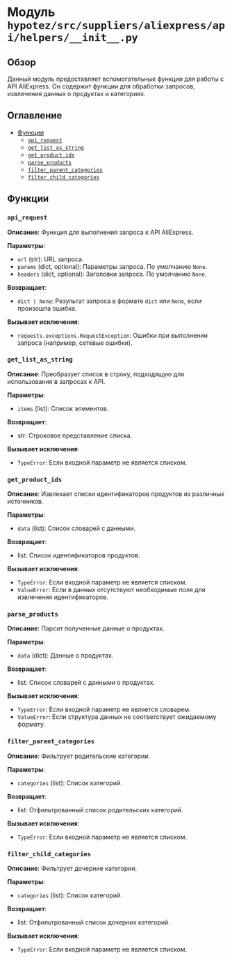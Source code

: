 # Модуль `hypotez/src/suppliers/aliexpress/api/helpers/__init__.py`

## Обзор

Данный модуль предоставляет вспомогательные функции для работы с API AliExpress. Он содержит функции для обработки запросов, извлечения данных о продуктах и категориях.

## Оглавление

* [Функции](#функции)
    * [`api_request`](#api_request)
    * [`get_list_as_string`](#get_list_as_string)
    * [`get_product_ids`](#get_product_ids)
    * [`parse_products`](#parse_products)
    * [`filter_parent_categories`](#filter_parent_categories)
    * [`filter_child_categories`](#filter_child_categories)


## Функции

### `api_request`

**Описание**: Функция для выполнения запроса к API AliExpress.

**Параметры**:
- `url` (str): URL запроса.
- `params` (dict, optional): Параметры запроса. По умолчанию `None`.
- `headers` (dict, optional): Заголовки запроса. По умолчанию `None`.


**Возвращает**:
- `dict | None`: Результат запроса в формате `dict` или `None`, если произошла ошибка.


**Вызывает исключения**:
- `requests.exceptions.RequestException`: Ошибки при выполнении запроса (например, сетевые ошибки).


### `get_list_as_string`

**Описание**: Преобразует список в строку, подходящую для использования в запросах к API.

**Параметры**:
- `items` (list): Список элементов.

**Возвращает**:
- str: Строковое представление списка.


**Вызывает исключения**:
- `TypeError`: Если входной параметр не является списком.


### `get_product_ids`

**Описание**: Извлекает списки идентификаторов продуктов из различных источников.

**Параметры**:
- `data` (list): Список словарей с данными.

**Возвращает**:
- list: Список идентификаторов продуктов.


**Вызывает исключения**:
- `TypeError`: Если входной параметр не является списком.
- `ValueError`: Если в данных отсутствуют необходимые поля для извлечения идентификаторов.


### `parse_products`

**Описание**: Парсит полученные данные о продуктах.

**Параметры**:
- `data` (dict): Данные о продуктах.

**Возвращает**:
- list: Список словарей с данными о продуктах.


**Вызывает исключения**:
- `TypeError`: Если входной параметр не является словарем.
- `ValueError`: Если структура данных не соответствует ожидаемому формату.


### `filter_parent_categories`

**Описание**: Фильтрует родительские категории.

**Параметры**:
- `categories` (list): Список категорий.

**Возвращает**:
- list: Отфильтрованный список родительских категорий.


**Вызывает исключения**:
- `TypeError`: Если входной параметр не является списком.


### `filter_child_categories`

**Описание**: Фильтрует дочерние категории.

**Параметры**:
- `categories` (list): Список категорий.

**Возвращает**:
- list: Отфильтрованный список дочерних категорий.


**Вызывает исключения**:
- `TypeError`: Если входной параметр не является списком.